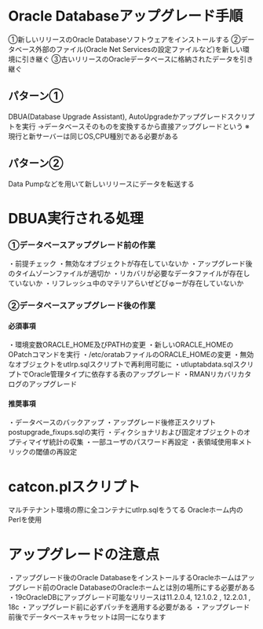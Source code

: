 # Oracle Databaseアップグレード手順
①新しいリリースのOracle Databaseソフトウェアをインストールする
②データベース外部のファイル(Oracle Net Servicesの設定ファイルなど)を新しい環境に引き継ぐ
③古いリリースのOracleデータベースに格納されたデータを引き継ぐ
## パターン①
DBUA(Database Upgrade Assistant), AutoUpgradeかアップグレードスクリプトを実行
→データベースそのものを変換するから直接アップグレードという
※現行と新サーバーは同じOS,CPU種別である必要がある
## パターン②
Data Pumpなどを用いて新しいリリースにデータを転送する

# DBUA実行される処理

### ①データベースアップグレード前の作業
・前提チェック
・無効なオブジェクトが存在していないか
・アップグレード後のタイムゾーンファイルが適切か
・リカバリが必要なデータファイルが存在していないか
・リフレッシュ中のマテリアらいぜどびゅーが存在していないか
### ②データベースアップグレード後の作業
#### 必須事項
・環境変数ORACLE_HOME及びPATHの変更
・新しいORACLE_HOMEのOPatchコマンドを実行
・/etc/oratabファイルのORACLE_HOMEの変更
・無効なオブジェクトをutlrp.sqlスクリプトで再利用可能に
・utluptabdata.sqlスクリプトでOracle管理タイプに依存する表のアップグレード
・RMANリカバリカタログのアップグレード
#### 推奨事項
・データベースのバックアップ
・アップグレード後修正スクリプトpostupgrade_fixups.sqlの実行
・ディクショナリおよび固定オブジェクトのオプティマイザ統計の収集
・一部ユーザのパスワード再設定
・表領域使用率メトリックの閾値の再設定

# catcon.plスクリプト
マルチテナント環境の際に全コンテナにutlrp.sqlをうてる
Oracleホーム内のPerlを使用

# アップグレードの注意点
・アップグレード後のOracle DatabaseをインストールするOracleホームはアップグレード前のOracle DatabaseのOracleホームとは別の場所にする必要がある
・19cOracleDBにアップグレード可能なリリースは11.2.0.4,  12.1.0.2 , 12.2.0.1 , 18c
・アップグレード前に必ずパッチを適用する必要がある
・アップグレード前後でデータベースキャラセットは同一になります
# 